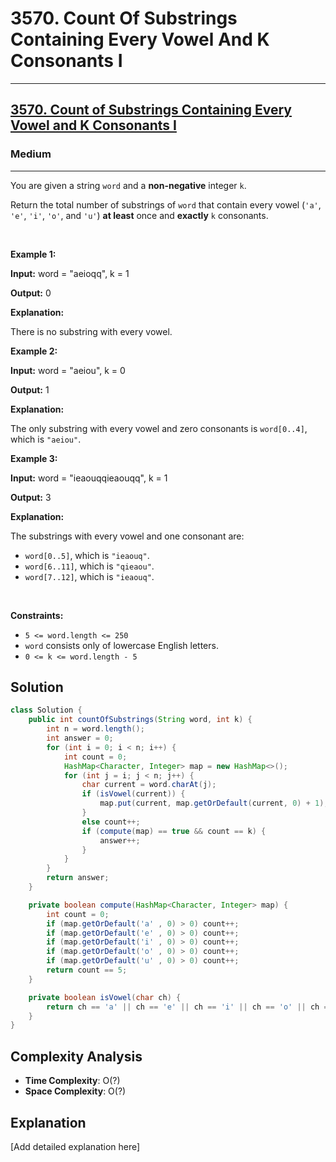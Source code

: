 # 3570. Count Of Substrings Containing Every Vowel And K Consonants I


---

<h2><a href="https://leetcode.com/problems/count-of-substrings-containing-every-vowel-and-k-consonants-i">3570. Count of Substrings Containing Every Vowel and K Consonants I</a></h2><h3>Medium</h3><hr><p>You are given a string <code>word</code> and a <strong>non-negative</strong> integer <code>k</code>.</p>

<p>Return the total number of <span data-keyword="substring-nonempty">substrings</span> of <code>word</code> that contain every vowel (<code>&#39;a&#39;</code>, <code>&#39;e&#39;</code>, <code>&#39;i&#39;</code>, <code>&#39;o&#39;</code>, and <code>&#39;u&#39;</code>) <strong>at least</strong> once and <strong>exactly</strong> <code>k</code> consonants.</p>

<p>&nbsp;</p>
<p><strong class="example">Example 1:</strong></p>

<div class="example-block">
<p><strong>Input:</strong> <span class="example-io">word = &quot;aeioqq&quot;, k = 1</span></p>

<p><strong>Output:</strong> <span class="example-io">0</span></p>

<p><strong>Explanation:</strong></p>

<p>There is no substring with every vowel.</p>
</div>

<p><strong class="example">Example 2:</strong></p>

<div class="example-block">
<p><strong>Input:</strong> <span class="example-io">word = &quot;aeiou&quot;, k = 0</span></p>

<p><strong>Output:</strong> <span class="example-io">1</span></p>

<p><strong>Explanation:</strong></p>

<p>The only substring with every vowel and zero consonants is <code>word[0..4]</code>, which is <code>&quot;aeiou&quot;</code>.</p>
</div>

<p><strong class="example">Example 3:</strong></p>

<div class="example-block">
<p><strong>Input:</strong> <span class="example-io">word = &quot;</span>ieaouqqieaouqq<span class="example-io">&quot;, k = 1</span></p>

<p><strong>Output:</strong> 3</p>

<p><strong>Explanation:</strong></p>

<p>The substrings with every vowel and one consonant are:</p>

<ul>
	<li><code>word[0..5]</code>, which is <code>&quot;ieaouq&quot;</code>.</li>
	<li><code>word[6..11]</code>, which is <code>&quot;qieaou&quot;</code>.</li>
	<li><code>word[7..12]</code>, which is <code>&quot;ieaouq&quot;</code>.</li>
</ul>
</div>

<p>&nbsp;</p>
<p><strong>Constraints:</strong></p>

<ul>
	<li><code>5 &lt;= word.length &lt;= 250</code></li>
	<li><code>word</code> consists only of lowercase English letters.</li>
	<li><code>0 &lt;= k &lt;= word.length - 5</code></li>
</ul>


## Solution

```java
class Solution {
    public int countOfSubstrings(String word, int k) {
        int n = word.length();
        int answer = 0;
        for (int i = 0; i < n; i++) {
            int count = 0;
            HashMap<Character, Integer> map = new HashMap<>();
            for (int j = i; j < n; j++) {
                char current = word.charAt(j);
                if (isVowel(current)) {
                    map.put(current, map.getOrDefault(current, 0) + 1);
                }   
                else count++;
                if (compute(map) == true && count == k) {
                    answer++;
                }
            }
        }
        return answer;
    }

    private boolean compute(HashMap<Character, Integer> map) {
        int count = 0;
        if (map.getOrDefault('a' , 0) > 0) count++;
        if (map.getOrDefault('e' , 0) > 0) count++;
        if (map.getOrDefault('i' , 0) > 0) count++;
        if (map.getOrDefault('o' , 0) > 0) count++;
        if (map.getOrDefault('u' , 0) > 0) count++;
        return count == 5;        
    }

    private boolean isVowel(char ch) {
        return ch == 'a' || ch == 'e' || ch == 'i' || ch == 'o' || ch == 'u';
    }
}
```

## Complexity Analysis

- **Time Complexity**: O(?)
- **Space Complexity**: O(?)

## Explanation

[Add detailed explanation here]

